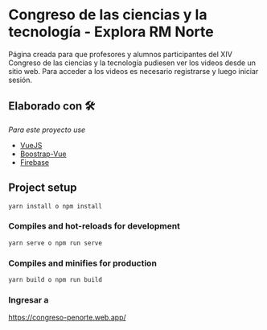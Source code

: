 # Congreso de las ciencias y la tecnología - Explora RM Norte
Página creada para que profesores y alumnos participantes del XIV Congreso de las ciencias y la tecnología pudiesen ver los videos desde un sitio web. Para acceder a los videos es necesario registrarse y luego iniciar sesión. 

## Elaborado con 🛠️

_Para este proyecto use_

* [VueJS](https://vuejs.org//)
* [Boostrap-Vue](https://bootstrap-vue.org/)
* [Firebase](https://firebase.google.com/)

## Project setup
```
yarn install o npm install
```

### Compiles and hot-reloads for development
```
yarn serve o npm run serve 
```

### Compiles and minifies for production
```
yarn build o npm run build
```
### Ingresar a 
https://congreso-penorte.web.app/


